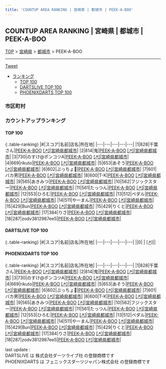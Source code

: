 ```yaml
---
title: 'COUNTUP AREA RANKING | 宮崎県 | 都城市 | PEEK-A-BOO'
---
```

## COUNTUP AREA RANKING | 宮崎県 | 都城市 | PEEK-A-BOO

[TOP](/darts/rank/) > [宮崎県](/darts/rank/宮崎県/) > [都城市](/darts/rank/宮崎県/都城市/) > PEEK-A-BOO

___

<a href="https://twitter.com/share?ref_src=twsrc%5Etfw" data-text="COUNTUP AREA RANKING | 宮崎県都城市PEEK-A-BOO" class="twitter-share-button" data-hashtags="DARTSLIVE,PHOENIXDARTS,darts,ダーツ" data-show-count="false">Tweet</a>

* [ランキング](#カウントアップランキング)
    * [TOP 100](#top-100)
    * [DARTSLIVE TOP 100](#dartslive-top-100)
    * [PHOENIXDARTS TOP 100](#phoenixdarts-top-100)

### 市区町村

<ul>

</ul>

### カウントアップランキング

#### TOP 100



{:.table-ranking}
|#|スコア|名前|店名|所在地|
|---|---|---|---|---|
|1|828|<span class="rank-name-pd">千葉さん</span>|<a href="/darts/rank/shops/94035.html">PEEK-A-BOO</a> <a href="https://vs.phoenixdarts.com/jp/shop/shopDetailInfo/s_94035?s_seq=94035">[↗]</a>|<a href="/darts/rank/宮崎県/都城市">宮崎県都城市</a>|
|2|814|<span class="rank-name-pd">鬼</span>|<a href="/darts/rank/shops/94035.html">PEEK-A-BOO</a> <a href="https://vs.phoenixdarts.com/jp/shop/shopDetailInfo/s_94035?s_seq=94035">[↗]</a>|<a href="/darts/rank/宮崎県/都城市">宮崎県都城市</a>|
|3|730|<span class="rank-name-pd">のすけ@ポンコツA</span>|<a href="/darts/rank/shops/94035.html">PEEK-A-BOO</a> <a href="https://vs.phoenixdarts.com/jp/shop/shopDetailInfo/s_94035?s_seq=94035">[↗]</a>|<a href="/darts/rank/宮崎県/都城市">宮崎県都城市</a>|
|4|669|<span class="rank-name-pd">rikuto</span>|<a href="/darts/rank/shops/94035.html">PEEK-A-BOO</a> <a href="https://vs.phoenixdarts.com/jp/shop/shopDetailInfo/s_94035?s_seq=94035">[↗]</a>|<a href="/darts/rank/宮崎県/都城市">宮崎県都城市</a>|
|5|653|<span class="rank-name-pd">あそう</span>|<a href="/darts/rank/shops/94035.html">PEEK-A-BOO</a> <a href="https://vs.phoenixdarts.com/jp/shop/shopDetailInfo/s_94035?s_seq=94035">[↗]</a>|<a href="/darts/rank/宮崎県/都城市">宮崎県都城市</a>|
|6|602|<span class="rank-name-pd">ぷっちょ🤪</span>|<a href="/darts/rank/shops/94035.html">PEEK-A-BOO</a> <a href="https://vs.phoenixdarts.com/jp/shop/shopDetailInfo/s_94035?s_seq=94035">[↗]</a>|<a href="/darts/rank/宮崎県/都城市">宮崎県都城市</a>|
|7|601|<span class="rank-name-pd">バカ男</span>|<a href="/darts/rank/shops/94035.html">PEEK-A-BOO</a> <a href="https://vs.phoenixdarts.com/jp/shop/shopDetailInfo/s_94035?s_seq=94035">[↗]</a>|<a href="/darts/rank/宮崎県/都城市">宮崎県都城市</a>|
|8|600|<span class="rank-name-pd">T-K</span>|<a href="/darts/rank/shops/94035.html">PEEK-A-BOO</a> <a href="https://vs.phoenixdarts.com/jp/shop/shopDetailInfo/s_94035?s_seq=94035">[↗]</a>|<a href="/darts/rank/宮崎県/都城市">宮崎県都城市</a>|
|9|565|<span class="rank-name-pd">あきみつ</span>|<a href="/darts/rank/shops/94035.html">PEEK-A-BOO</a> <a href="https://vs.phoenixdarts.com/jp/shop/shopDetailInfo/s_94035?s_seq=94035">[↗]</a>|<a href="/darts/rank/宮崎県/都城市">宮崎県都城市</a>|
|10|562|<span class="rank-name-pd">フジックスター</span>|<a href="/darts/rank/shops/94035.html">PEEK-A-BOO</a> <a href="https://vs.phoenixdarts.com/jp/shop/shopDetailInfo/s_94035?s_seq=94035">[↗]</a>|<a href="/darts/rank/宮崎県/都城市">宮崎県都城市</a>|
|11|561|<span class="rank-name-pd">たっつん</span>|<a href="/darts/rank/shops/94035.html">PEEK-A-BOO</a> <a href="https://vs.phoenixdarts.com/jp/shop/shopDetailInfo/s_94035?s_seq=94035">[↗]</a>|<a href="/darts/rank/宮崎県/都城市">宮崎県都城市</a>|
|12|553|<span class="rank-name-pd">ひろむ</span>|<a href="/darts/rank/shops/94035.html">PEEK-A-BOO</a> <a href="https://vs.phoenixdarts.com/jp/shop/shopDetailInfo/s_94035?s_seq=94035">[↗]</a>|<a href="/darts/rank/宮崎県/都城市">宮崎県都城市</a>|
|13|512|<span class="rank-name-pd">ペダル</span>|<a href="/darts/rank/shops/94035.html">PEEK-A-BOO</a> <a href="https://vs.phoenixdarts.com/jp/shop/shopDetailInfo/s_94035?s_seq=94035">[↗]</a>|<a href="/darts/rank/宮崎県/都城市">宮崎県都城市</a>|
|14|511|<span class="rank-name-pd">やーまん</span>|<a href="/darts/rank/shops/94035.html">PEEK-A-BOO</a> <a href="https://vs.phoenixdarts.com/jp/shop/shopDetailInfo/s_94035?s_seq=94035">[↗]</a>|<a href="/darts/rank/宮崎県/都城市">宮崎県都城市</a>|
|15|429|<span class="rank-name-pd">Bun</span>|<a href="/darts/rank/shops/94035.html">PEEK-A-BOO</a> <a href="https://vs.phoenixdarts.com/jp/shop/shopDetailInfo/s_94035?s_seq=94035">[↗]</a>|<a href="/darts/rank/宮崎県/都城市">宮崎県都城市</a>|
|15|429|<span class="rank-name-pd">りくと</span>|<a href="/darts/rank/shops/94035.html">PEEK-A-BOO</a> <a href="https://vs.phoenixdarts.com/jp/shop/shopDetailInfo/s_94035?s_seq=94035">[↗]</a>|<a href="/darts/rank/宮崎県/都城市">宮崎県都城市</a>|
|17|384|<span class="rank-name-pd">りさ</span>|<a href="/darts/rank/shops/94035.html">PEEK-A-BOO</a> <a href="https://vs.phoenixdarts.com/jp/shop/shopDetailInfo/s_94035?s_seq=94035">[↗]</a>|<a href="/darts/rank/宮崎県/都城市">宮崎県都城市</a>|
|18|287|<span class="rank-name-pd">zodv3812987ee5</span>|<a href="/darts/rank/shops/94035.html">PEEK-A-BOO</a> <a href="https://vs.phoenixdarts.com/jp/shop/shopDetailInfo/s_94035?s_seq=94035">[↗]</a>|<a href="/darts/rank/宮崎県/都城市">宮崎県都城市</a>|


#### DARTSLIVE TOP 100



{:.table-ranking}
|#|スコア|名前|店名|所在地|
|---|---|---|---|---|
||0|<span class="rank-name-dl"> </span>|<a href="/darts/rank/shops/.html"></a> <a href="">[↗]</a>|<a href="/darts/rank//"></a>|


#### PHOENIXDARTS TOP 100



{:.table-ranking}
|#|スコア|名前|店名|所在地|
|---|---|---|---|---|
|1|828|<span class="rank-name-pd">千葉さん</span>|<a href="/darts/rank/shops/94035.html">PEEK-A-BOO</a> <a href="https://vs.phoenixdarts.com/jp/shop/shopDetailInfo/s_94035?s_seq=94035">[↗]</a>|<a href="/darts/rank/宮崎県/都城市">宮崎県都城市</a>|
|2|814|<span class="rank-name-pd">鬼</span>|<a href="/darts/rank/shops/94035.html">PEEK-A-BOO</a> <a href="https://vs.phoenixdarts.com/jp/shop/shopDetailInfo/s_94035?s_seq=94035">[↗]</a>|<a href="/darts/rank/宮崎県/都城市">宮崎県都城市</a>|
|3|730|<span class="rank-name-pd">のすけ@ポンコツA</span>|<a href="/darts/rank/shops/94035.html">PEEK-A-BOO</a> <a href="https://vs.phoenixdarts.com/jp/shop/shopDetailInfo/s_94035?s_seq=94035">[↗]</a>|<a href="/darts/rank/宮崎県/都城市">宮崎県都城市</a>|
|4|669|<span class="rank-name-pd">rikuto</span>|<a href="/darts/rank/shops/94035.html">PEEK-A-BOO</a> <a href="https://vs.phoenixdarts.com/jp/shop/shopDetailInfo/s_94035?s_seq=94035">[↗]</a>|<a href="/darts/rank/宮崎県/都城市">宮崎県都城市</a>|
|5|653|<span class="rank-name-pd">あそう</span>|<a href="/darts/rank/shops/94035.html">PEEK-A-BOO</a> <a href="https://vs.phoenixdarts.com/jp/shop/shopDetailInfo/s_94035?s_seq=94035">[↗]</a>|<a href="/darts/rank/宮崎県/都城市">宮崎県都城市</a>|
|6|602|<span class="rank-name-pd">ぷっちょ🤪</span>|<a href="/darts/rank/shops/94035.html">PEEK-A-BOO</a> <a href="https://vs.phoenixdarts.com/jp/shop/shopDetailInfo/s_94035?s_seq=94035">[↗]</a>|<a href="/darts/rank/宮崎県/都城市">宮崎県都城市</a>|
|7|601|<span class="rank-name-pd">バカ男</span>|<a href="/darts/rank/shops/94035.html">PEEK-A-BOO</a> <a href="https://vs.phoenixdarts.com/jp/shop/shopDetailInfo/s_94035?s_seq=94035">[↗]</a>|<a href="/darts/rank/宮崎県/都城市">宮崎県都城市</a>|
|8|600|<span class="rank-name-pd">T-K</span>|<a href="/darts/rank/shops/94035.html">PEEK-A-BOO</a> <a href="https://vs.phoenixdarts.com/jp/shop/shopDetailInfo/s_94035?s_seq=94035">[↗]</a>|<a href="/darts/rank/宮崎県/都城市">宮崎県都城市</a>|
|9|565|<span class="rank-name-pd">あきみつ</span>|<a href="/darts/rank/shops/94035.html">PEEK-A-BOO</a> <a href="https://vs.phoenixdarts.com/jp/shop/shopDetailInfo/s_94035?s_seq=94035">[↗]</a>|<a href="/darts/rank/宮崎県/都城市">宮崎県都城市</a>|
|10|562|<span class="rank-name-pd">フジックスター</span>|<a href="/darts/rank/shops/94035.html">PEEK-A-BOO</a> <a href="https://vs.phoenixdarts.com/jp/shop/shopDetailInfo/s_94035?s_seq=94035">[↗]</a>|<a href="/darts/rank/宮崎県/都城市">宮崎県都城市</a>|
|11|561|<span class="rank-name-pd">たっつん</span>|<a href="/darts/rank/shops/94035.html">PEEK-A-BOO</a> <a href="https://vs.phoenixdarts.com/jp/shop/shopDetailInfo/s_94035?s_seq=94035">[↗]</a>|<a href="/darts/rank/宮崎県/都城市">宮崎県都城市</a>|
|12|553|<span class="rank-name-pd">ひろむ</span>|<a href="/darts/rank/shops/94035.html">PEEK-A-BOO</a> <a href="https://vs.phoenixdarts.com/jp/shop/shopDetailInfo/s_94035?s_seq=94035">[↗]</a>|<a href="/darts/rank/宮崎県/都城市">宮崎県都城市</a>|
|13|512|<span class="rank-name-pd">ペダル</span>|<a href="/darts/rank/shops/94035.html">PEEK-A-BOO</a> <a href="https://vs.phoenixdarts.com/jp/shop/shopDetailInfo/s_94035?s_seq=94035">[↗]</a>|<a href="/darts/rank/宮崎県/都城市">宮崎県都城市</a>|
|14|511|<span class="rank-name-pd">やーまん</span>|<a href="/darts/rank/shops/94035.html">PEEK-A-BOO</a> <a href="https://vs.phoenixdarts.com/jp/shop/shopDetailInfo/s_94035?s_seq=94035">[↗]</a>|<a href="/darts/rank/宮崎県/都城市">宮崎県都城市</a>|
|15|429|<span class="rank-name-pd">Bun</span>|<a href="/darts/rank/shops/94035.html">PEEK-A-BOO</a> <a href="https://vs.phoenixdarts.com/jp/shop/shopDetailInfo/s_94035?s_seq=94035">[↗]</a>|<a href="/darts/rank/宮崎県/都城市">宮崎県都城市</a>|
|15|429|<span class="rank-name-pd">りくと</span>|<a href="/darts/rank/shops/94035.html">PEEK-A-BOO</a> <a href="https://vs.phoenixdarts.com/jp/shop/shopDetailInfo/s_94035?s_seq=94035">[↗]</a>|<a href="/darts/rank/宮崎県/都城市">宮崎県都城市</a>|
|17|384|<span class="rank-name-pd">りさ</span>|<a href="/darts/rank/shops/94035.html">PEEK-A-BOO</a> <a href="https://vs.phoenixdarts.com/jp/shop/shopDetailInfo/s_94035?s_seq=94035">[↗]</a>|<a href="/darts/rank/宮崎県/都城市">宮崎県都城市</a>|
|18|287|<span class="rank-name-pd">zodv3812987ee5</span>|<a href="/darts/rank/shops/94035.html">PEEK-A-BOO</a> <a href="https://vs.phoenixdarts.com/jp/shop/shopDetailInfo/s_94035?s_seq=94035">[↗]</a>|<a href="/darts/rank/宮崎県/都城市">宮崎県都城市</a>|


<div class="footer border-top border-gray-light mt-5 pt-3 text-right text-gray">
    last update : <span style="font-weight: italic" id="foot_last_modified"></span><br />
    DARTSLIVE は 株式会社ダーツライブ社 の登録商標です<br />
    PHOENIXDARTS は フェニックスダーツジャパン株式会社 の登録商標です<br />
</div>

<script src="https://cdnjs.cloudflare.com/ajax/libs/jquery.tablesorter/2.31.3/js/jquery.tablesorter.min.js" integrity="sha512-qzgd5cYSZcosqpzpn7zF2ZId8f/8CHmFKZ8j7mU4OUXTNRd5g+ZHBPsgKEwoqxCtdQvExE5LprwwPAgoicguNg==" crossorigin="anonymous" referrerpolicy="no-referrer"></script>
<link rel="stylesheet" href="https://cdnjs.cloudflare.com/ajax/libs/jquery.tablesorter/2.31.3/css/theme.default.min.css" integrity="sha512-wghhOJkjQX0Lh3NSWvNKeZ0ZpNn+SPVXX1Qyc9OCaogADktxrBiBdKGDoqVUOyhStvMBmJQ8ZdMHiR3wuEq8+w==" crossorigin="anonymous" referrerpolicy="no-referrer" />
<script>
$(function() {
    $(".table-ranking").tablesorter({sortList:[[0, 0]]});
    $("#foot_last_modified").text(formatDate(new Date(document.lastModified), 'yyyy-MM-dd HH:mm:ss'));
});
</script>

<script async src="https://platform.twitter.com/widgets.js" charset="utf-8"></script>